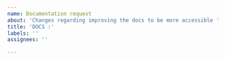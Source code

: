 ```yaml
---
name: Documentation request
about: 'Changes regarding improving the docs to be more accessible '
title: 'DOCS :'
labels: ''
assignees: ''

---
```



